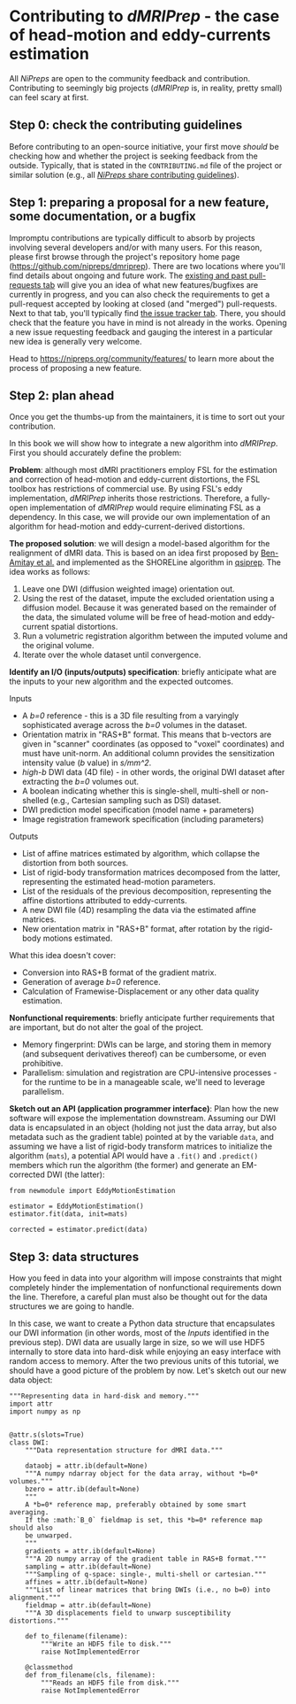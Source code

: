 # Contributing to *dMRIPrep* - the case of head-motion and eddy-currents estimation

All *NiPreps* are open to the community feedback and contribution.
Contributing to seemingly big projects (*dMRIPrep* is, in reality, pretty small) can feel scary at first.

## Step 0: check the contributing guidelines
Before contributing to an open-source initiative, your first move *should* be checking how and whether the project is seeking feedback from the outside.
Typically, that is stated in the `CONTRIBUTING.md` file of the project or similar solution (e.g., all [*NiPreps* share contributing guidelines](https://nipreps.org/community/)).

## Step 1: preparing a proposal for a new feature, some documentation, or a bugfix
Impromptu contributions are typically difficult to absorb by projects involving several developers and/or with many users.
For this reason, please first browse through the project's repository home page (https://github.com/nipreps/dmriprep).
There are two locations where you'll find details about ongoing and future work.
The [existing and past pull-requests tab](https://github.com/nipreps/dmriprep/pulls) will give you an idea of what new features/bugfixes are currently in progress, and you can also check the requirements to get a pull-request accepted by looking at closed (and "merged") pull-requests.
Next to that tab, you'll typically find [the issue tracker tab](https://github.com/nipreps/dmriprep/issues/).
There, you should check that the feature you have in mind is not already in the works.
Opening a new issue requesting feedback and gauging the interest in a particular new idea is generally very welcome.

Head to https://nipreps.org/community/features/ to learn more about the process of proposing a new feature.

## Step 2: plan ahead
Once you get the thumbs-up from the maintainers, it is time to sort out your contribution.

In this book we will show how to integrate a new algorithm into *dMRIPrep*.
First you should accurately define the problem:

**Problem**: although most dMRI practitioners employ FSL for the estimation and correction of head-motion and eddy-current distortions, the FSL toolbox has restrictions of commercial use. By using FSL's eddy implementation, *dMRIPrep* inherits those restrictions.
Therefore, a fully-open implementation of *dMRIPrep* would require eliminating FSL as a dependency.
In this case, we will provide our own implementation of an algorithm for head-motion and eddy-current-derived distortions.

**The proposed solution**: we will design a model-based algorithm for the realignment of dMRI data.
This is based on an idea first proposed by [Ben-Amitay et al.](https://pubmed.ncbi.nlm.nih.gov/22183784/) and implemented as the SHORELine algorithm in [qsiprep](https://qsiprep.readthedocs.io/en/latest/). 
The idea works as follows:

  1. Leave one DWI (diffusion weighted image) orientation out.
  2. Using the rest of the dataset, impute the excluded orientation using a diffusion model.
     Because it was generated based on the remainder of the data, the simulated volume will be
     free of head-motion and eddy-current spatial distortions.
  3. Run a volumetric registration algorithm between the imputed volume and the original volume.
  4. Iterate over the whole dataset until convergence.


**Identify an I/O (inputs/outputs) specification**: briefly anticipate what are the inputs to your new algorithm and the expected outcomes.

Inputs

  * A *b=0* reference - this is a 3D file resulting from a varyingly sophisticated average across the *b=0* volumes in the dataset.
  * Orientation matrix in "RAS+B" format. This means that b-vectors are given in "scanner" coordinates (as opposed to "voxel" coordinates) and must have unit-norm. An additional column provides the sensitization intensity value (*b* value) in *s/mm^2*.
  * *high-b* DWI data (4D file) - in other words, the original DWI dataset after extracting the *b=0* volumes out.
  * A boolean indicating whether this is single-shell, multi-shell or non-shelled (e.g., Cartesian sampling such as DSI) dataset.
  * DWI prediction model specification (model name + parameters)
  * Image registration framework specification (including parameters)

Outputs

  * List of affine matrices estimated by algorithm, which collapse the distortion from both sources.
  * List of rigid-body transformation matrices decomposed from the latter, representing the estimated head-motion parameters.
  * List of the residuals of the previous decomposition, representing the affine distortions attributed to eddy-currents.
  * A new DWI file (4D) resampling the data via the estimated affine matrices.
  * New orientation matrix in "RAS+B" format, after rotation by the rigid-body motions estimated.

What this idea doesn't cover:

  * Conversion into RAS+B format of the gradient matrix.
  * Generation of average *b=0* reference.
  * Calculation of Framewise-Displacement or any other data quality estimation.

**Nonfunctional requirements**: briefly anticipate further requirements that are important, but do not alter the goal of the project.

  * Memory fingerprint: DWIs can be large, and storing them in memory (and subsequent derivatives thereof) can be cumbersome, or even prohibitive.
  * Parallelism: simulation and registration are CPU-intensive processes - for the runtime to be in a manageable scale, we'll need to leverage parallelism.

**Sketch out an API (application programmer interface)**: Plan how the new software will expose the implementation downstream.
Assuming our DWI data is encapsulated in an object (holding not just the data array, but also metadata such as the gradient table)
pointed at by the variable `data`, and assuming we have a list of rigid-body transform matrices to initialize the algorithm (`mats`),
a potential API would have a `.fit()` and `.predict()` members which run the algorithm (the former) and generate an EM-corrected
DWI (the latter):

```{code-cell} python
from newmodule import EddyMotionEstimation

estimator = EddyMotionEstimation()
estimator.fit(data, init=mats)

corrected = estimator.predict(data)
```

## Step 3: data structures
How you feed in data into your algorithm will impose constraints that might completely hinder the implementation of nonfunctional requirements down the line.
Therefore, a careful plan must also be thought out for the data structures we are going to handle.

In this case, we want to create a Python data structure that encapsulates our DWI information (in other words, most of the *Inputs* identified in the previous step).
DWI data are usually large in size, so we will use HDF5 internally to store data into hard-disk while enjoying an easy interface with random access to memory.
After the two previous units of this tutorial, we should have a good picture of the problem by now.
Let's sketch out our new data object:

```{code-cell} python
"""Representing data in hard-disk and memory."""
import attr
import numpy as np


@attr.s(slots=True)
class DWI:
    """Data representation structure for dMRI data."""

    dataobj = attr.ib(default=None)
    """A numpy ndarray object for the data array, without *b=0* volumes."""
    bzero = attr.ib(default=None)
    """
    A *b=0* reference map, preferably obtained by some smart averaging.
    If the :math:`B_0` fieldmap is set, this *b=0* reference map should also
    be unwarped.
    """
    gradients = attr.ib(default=None)
    """A 2D numpy array of the gradient table in RAS+B format."""
    sampling = attr.ib(default=None)
    """Sampling of q-space: single-, multi-shell or cartesian."""
    affines = attr.ib(default=None)
    """List of linear matrices that bring DWIs (i.e., no b=0) into alignment."""
    fieldmap = attr.ib(default=None)
    """A 3D displacements field to unwarp susceptibility distortions."""

    def to_filename(filename):
        """Write an HDF5 file to disk."""
        raise NotImplementedError

    @classmethod
    def from_filename(cls, filename):
        """Reads an HDF5 file from disk."""
        raise NotImplementedError

```
